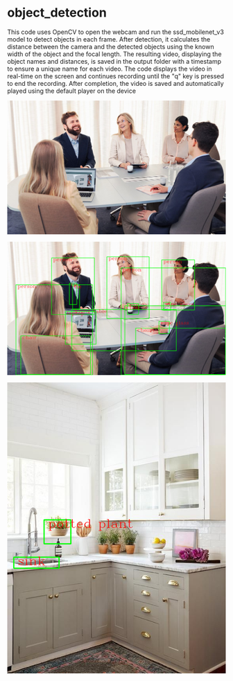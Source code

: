 # object_detection

This code uses OpenCV to open the webcam and run the ssd_mobilenet_v3 model to detect objects in each frame. 
After detection, it calculates the distance between the camera and the detected objects using the known width of the object and the focal length. 
The resulting video, displaying the object names and distances, is saved in the output folder with a timestamp to ensure a unique name for each video. The code displays the video in real-time on the screen and continues recording until the "q" key is pressed to end the recording. After completion, the video is saved and automatically played using the default player on the device


![meeting image](images/image.png)

![meeting image output](output_image4.png)

![meeting image output](output_image.png)

